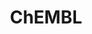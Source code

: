 ---
layout: default
bigquery: https://console.cloud.google.com/bigquery?p=patents-public-data&d=ebi_chembl&page=dataset
citation: '"The ChEMBL database in 2017." Anna Gaulton, Anne Hersey, Michał Nowotka,
  A Patrícia Bento, Jon Chambers, David Mendez, Prudence Mutowo, Francis Atkinson,
  Louisa J Bellis, Elena Cibrián-Uhalte, Mark Davies, Nathan Dedman, Anneli Karlsson,
  María Paula Magariños, John P Overington, George Papadatos, Ines Smit, Andrew R
  Leach Nucleic acids Research (2017) 45 (Database Issue), D945-D954'
contributors: European Bioinformatics Institute
cost: None
description: ChEMBL Data is a manually curated database of small molecules used in
  drug discovery, including information about existing patented drugs.
documentation: 'schema: https://www.ebi.ac.uk/chembl/db_schema


  '
last_edit: 04/10/2022, 03:38:20
location: https://console.cloud.google.com/marketplace/product/google_patents_public_datasets/chembl
maintained_by: EMBL-EBI, an outstation of European Molecular Biology Laboratory
related_publications: '

  ChEMBL: towards direct deposition of bioassay data.


  Mendez D, Gaulton A, Bento AP, Chambers J, De Veij M, Félix E, Magariños MP, Mosquera
  JF, Mutowo P, Nowotka M, Gordillo-Marañón M, Hunter F, Junco L, Mugumbate G, Rodriguez-Lopez
  M, Atkinson F, Bosc N, Radoux CJ, Segura-Cabrera A, Hersey A, Leach AR.


  — Nucleic Acids Res. 2019; 47(D1):D930-D940. doi: 10.1093/nar/gky1075

  '
schema_fields:
- comp_go_id
- alert_id
- label
- withdrawn_year
- protein_class_id
- activity_count
- orig_description
- stem
- clo_id
- le
- drug_record_id
- enzyme_tid
- ad_type
- standard_units
- ap_id
- relationship_type
- ref_id
- mechanism_comment
- log_id
- frac_code
- domain_id
- relationship_desc
- annotation
- selectivity_comment
- compound_key
- doi
- published_units
- assay_category
- chembl_id
- compound_name
- num_lipinski_ro5_violations
- strength
- active_molregno
- pubmed_id
- submission_date
- mol_hrac_id
- published_relation
- compd_id
- first_in_class
- bto_id
- assay_tax_id
- confidence
- src_compound_id
- full_mwt
- cl_lincs_id
- cell_source_tax_id
- component_type
- mutation
- patent_expire_date
- mol_frac_id
- dosed_ingredient
- parenteral
- alogp
- standard_relation
- version
- path
- caloha_id
- mecref_id
- black_box_warning
- units
- aspect
- acd_most_apka
- stat
- max_phase
- mc_target_accession
- entity_type
- acd_logd
- authors
- mw_monoisotopic
- name
- related_tid
- topical
- assay_subcellular_fraction
- ridx
- assay_id
- l2
- frac_class_id
- cell_description
- tid
- availability_type
- journal
- level1
- binding_site_comment
- warning_year
- level5
- as_id
- confidence_score
- activity_comment
- mol_irac_id
- sei
- year
- molecule_type
- withdrawn_reason
- first_page
- parameter_type
- action_type
- molsyn_id
- therapeutic_flag
- src_assay_id
- homologue
- warning_description
- mc_target_name
- acd_logp
- curated_by
- normal_range_max
- l5
- updated_by
- protein_class_desc
- ass_cls_map_id
- organism
- alert_set_id
- status
- sequence
- hrac_class_id
- l8
- cx_most_apka
- res_stem_id
- domain_description
- site_name
- publication_number
- irac_class_id
- route
- qed_weighted
- tax_id
- short_name
- pchembl_value
- assay_param_id
- parent_type
- num_alerts
- cidx
- issue
- cellosaurus_id
- patent_id
- usan_year
- abstract
- patent_use_code
- protclasssyn_id
- bei
- met_comment
- assay_desc
- ddd_comment
- cx_logp
- hbd
- standard_flag
- level3_description
- hrac_code
- warning_country
- src_id
- assay_cell_type
- molecular_species
- efo_term
- syn_type
- mw_freebase
- molecular_mechanism
- indication_class
- uo_units
- cell_source_tissue
- met_conversion
- cell_ontology_id
- published_value
- num_ro5_violations
- drugind_id
- standard_inchi_key
- domain_type
- metabolite_record_id
- approval_date
- full_molformula
- target_desc
- record_id
- assay_organism
- assay_test_type
- class_level
- target_mapping
- compsyn_id
- go_id
- mec_id
- source
- indref_id
- hbd_lipinski
- nda_type
- start_position
- species_group_flag
- who_name
- assay_strain
- class_type
- heavy_atoms
- country
- parent_go_id
- updated_on
- standard_type
- title
- mol_atc_id
- rtb
- ddd_value
- efo_id
- direct_interaction
- drug_substance_flag
- level2_description
- targrel_id
- job_id
- pathway_id
- ddd_units
- usan_stem_definition
- warning_type
- cell_id
- l6
- description
- standard_upper_value
- doc_id
- site_id
- canonical_smiles
- component_id
- toid
- l3
- accession
- polymer_flag
- std_act_id
- assay_class_id
- actsm_id
- ddd_admr
- ingredient
- prodrug
- first_approval
- warning_id
- sitecomp_id
- oral
- last_page
- co_stem_id
- usan_stem
- db_source
- prediction_method
- drug_product_flag
- oc_id
- applicant_full_name
- disease_efficacy
- comp_class_id
- previous_company
- lle
- cx_logd
- parameter_value
- natural_product
- data_validity_comment
- usan_substem
- bao_endpoint
- met_id
- src_description
- upper_value
- substrate_record_id
- chebi_par_id
- acd_most_bpka
- warning_class
- l1
- result_flag
- smarts
- mechanism_of_action
- set_name
- level4_description
- db_version
- structure_type
- text_value
- mesh_id
- protein_class_synonym
- synonyms
- uberon_id
- l4
- dosage_form
- hba
- cell_name
- withdrawn_country
- last_active
- comments
- standard_text_value
- predbind_id
- tid_fixed
- parent_molregno
- site_residues
- trade_name
- aidx
- value
- mc_organism
- bao_format
- withdrawn_flag
- idx
- potential_duplicate
- isoform
- psa
- ref_type
- subgroup
- aromatic_rings
- definition
- domain_name
- chirality
- cell_source_organism
- standard_value
- smid
- formulation_id
- rgid
- biocomp_id
- pref_name
- hba_lipinski
- assay_tissue
- warnref_id
- component_synonym
- product_id
- mc_target_type
- source_domain_id
- stem_class
- normal_range_min
- patent_no
- assay_type
- ref_url
- variant_id
- molfile
- level2
- cpd_str_alert_id
- withdrawn_class
- relation
- target_type
- major_class
- parent_id
- max_phase_for_ind
- relationship
- active_ingredient
- priority
- company
- molregno
- creation_date
- ddd_id
- cx_most_bpka
- volume
- innovator_company
- published_type
- sequence_md5sum
- assay_source
- pathway_key
- atc_code
- bao_id
- level4
- who_extra
- src_short_name
- inorganic_flag
- alert_name
- activity_id
- prod_pat_id
- entity_id
- curation_comment
- delist_flag
- tissue_id
- mc_tax_id
- qudt_units
- l7
- standard_inchi
- doc_type
- enzyme_name
- type
- downgraded
- irac_code
- metref_id
- level1_description
- mesh_heading
- usan_stem_id
- level3
- helm_notation
- research_stem
- end_position
- tbl
- targcomp_id
- ro3_pass
shortname: chembl
tags:
- biotechnology
- health
- chemical
- bioinformatics
- medical
terms_of_use: CC BY-SA 3.0
title: ChEMBL
uuid: e232a192-965c-4ec9-904c-155b6dfe56c5
---